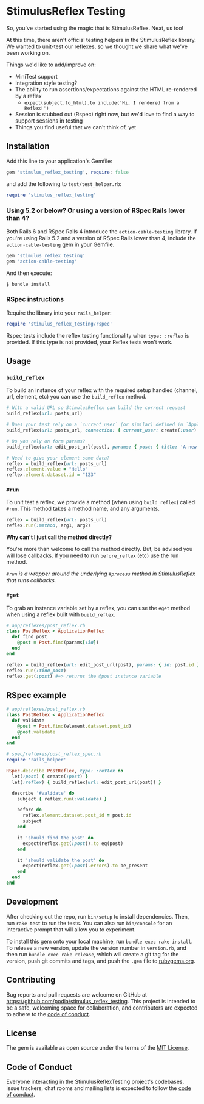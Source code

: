 # StimulusReflex Testing

So, you've started using the magic that is StimulusReflex. Neat, us too!

At this time, there aren't official testing helpers in the StimulusReflex library. We wanted to unit-test our reflexes, so we thought we share what we've been working on.

Things we'd like to add/improve on:

- MiniTest support
- Integration style testing?
- The ability to run assertions/expectations against the HTML re-rendered by a reflex
  - `expect(subject.to_html).to include('Hi, I rendered from a Reflex!')`
- Session is stubbed out (Rspec) right now, but we'd love to find a way to support sessions in testing
- Things you find useful that we can't think of, yet

## Installation

Add this line to your application's Gemfile:

```ruby
gem 'stimulus_reflex_testing', require: false
```

and add the following to `test/test_helper.rb`:

```ruby
require 'stimulus_reflex_testing'
```

### Using 5.2 or below? Or using a version of RSpec Rails lower than 4?

Both Rails 6 and RSpec Rails 4 introduce the `action-cable-testing` library. If you're using Rails 5.2 and a version of RSpec Rails lower than 4, include the `action-cable-testing` gem in your Gemfile.

```ruby
gem 'stimulus_reflex_testing'
gem 'action-cable-testing'
```

And then execute:

    $ bundle install

### RSpec instructions

Require the library into your `rails_helper`:

```ruby
require 'stimulus_reflex_testing/rspec'
```

Rspec tests include the reflex testing functionality when `type: :reflex` is provided. If this type is not provided, your Reflex tests won't work.

## Usage

### `build_reflex`

To build an instance of your reflex with the required setup handled (channel, url, element, etc) you can use the `build_reflex` method.

```ruby
# With a valid URL so StimulusReflex can build the correct request
build_reflex(url: posts_url)

# Does your test rely on a `current_user` (or similar) defined in `ApplicationCable::Connection`?
build_reflex(url: posts_url, connection: { current_user: create(:user) })

# Do you rely on form params?
build_reflex(url: edit_post_url(post), params: { post: { title: 'A new title!' } })

# Need to give your element some data?
reflex = build_reflex(url: posts_url)
reflex.element.value = "Hello"
reflex.element.dataset.id = "123"
```

### `#run`

To unit test a reflex, we provide a method (when using `build_reflex`) called `#run`. This method takes a method name, and any arguments.

```ruby
reflex = build_reflex(url: posts_url)
reflex.run(:method, arg1, arg2)
```

**Why can't I just call the method directly?**

You're more than welcome to call the method directly. But, be advised you will lose callbacks. If you need to run `before_reflex` (etc) use the run method.

_`#run` is a wrapper around the underlying `#process` method in StimulusReflex that runs callbacks._

### `#get`

To grab an instance variable set by a reflex, you can use the `#get` method when using a reflex built with `build_reflex`.

```ruby
# app/reflexes/post_reflex.rb
class PostReflex < ApplicationReflex
  def find_post
    @post = Post.find(params[:id])
  end
end

reflex = build_reflex(url: edit_post_url(post), params: { id: post.id })
reflex.run(:find_post)
reflex.get(:post) #=> returns the @post instance variable
```

## RSpec example

```ruby
# app/reflexes/post_reflex.rb
class PostReflex < ApplicationReflex
  def validate
    @post = Post.find(element.dataset.post_id)
    @post.validate
  end
end

# spec/reflexes/post_reflex_spec.rb
require 'rails_helper'

RSpec.describe PostReflex, type: :reflex do
  let(:post) { create(:post) }
  let(:reflex) { build_reflex(url: edit_post_url(post)) }

  describe '#validate' do
    subject { reflex.run(:validate) }

    before do
      reflex.element.dataset.post_id = post.id
      subject
    end

    it 'should find the post' do
      expect(reflex.get(:post)).to eq(post)
    end

    it 'should validate the post' do
      expect(reflex.get(:post).errors).to be_present
    end
  end
end
```

## Development

After checking out the repo, run `bin/setup` to install dependencies. Then, run `rake test` to run the tests. You can also run `bin/console` for an interactive prompt that will allow you to experiment.

To install this gem onto your local machine, run `bundle exec rake install`. To release a new version, update the version number in `version.rb`, and then run `bundle exec rake release`, which will create a git tag for the version, push git commits and tags, and push the `.gem` file to [rubygems.org](https://rubygems.org).

## Contributing

Bug reports and pull requests are welcome on GitHub at https://github.com/podia/stimulus_reflex_testing. This project is intended to be a safe, welcoming space for collaboration, and contributors are expected to adhere to the [code of conduct](https://github.com/podia/stimulus_reflex_testing/blob/master/CODE_OF_CONDUCT.md).

## License

The gem is available as open source under the terms of the [MIT License](https://opensource.org/licenses/MIT).

## Code of Conduct

Everyone interacting in the StimulusReflexTesting project's codebases, issue trackers, chat rooms and mailing lists is expected to follow the [code of conduct](https://github.com/podia/stimulus_reflex_testing/blob/master/CODE_OF_CONDUCT.md).

